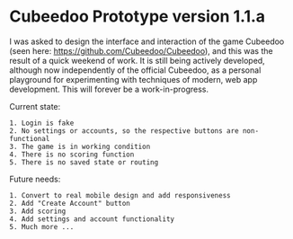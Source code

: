 Cubeedoo Prototype version 1.1.a
========

I was asked to design the interface and interaction of the game Cubeedoo (seen here: https://github.com/Cubeedoo/Cubeedoo), and this was the result of a quick weekend of work. It is still being actively developed, although now independently of the official Cubeedoo, as a personal playground for experimenting with techniques of modern, web app development. This will forever be a work-in-progress.

Current state:

	1. Login is fake
	2. No settings or accounts, so the respective buttons are non-functional
	3. The game is in working condition
	4. There is no scoring function
	5. There is no saved state or routing

Future needs:

	1. Convert to real mobile design and add responsiveness
	2. Add "Create Account" button
	3. Add scoring
	4. Add settings and account functionality
	5. Much more ...